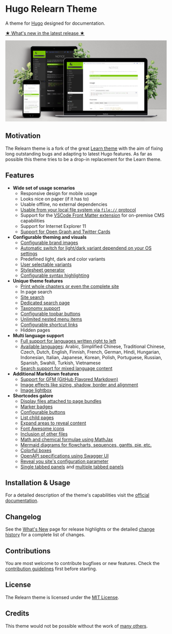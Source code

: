 # Hugo Relearn Theme

A theme for [Hugo](https://gohugo.io/) designed for documentation.

[★ What's new in the latest release ★](https://mcshelby.github.io/hugo-theme-relearn/basics/migration)

![Image of the Relearn theme in light and dark mode on phone, tablet and desktop](https://github.com/McShelby/hugo-theme-relearn/raw/main/images/hero.png)

## Motivation

The Relearn theme is a fork of the great [Learn theme](https://github.com/matcornic/hugo-theme-learn) with the aim of fixing long outstanding bugs and adapting to latest Hugo features. As far as possible this theme tries to be a drop-in replacement for the Learn theme.

## Features

- **Wide set of usage scenarios**
  - Responsive design for mobile usage
  - Looks nice on paper (if it has to)
  - Usable offline, no external dependencies
  - [Usable from your local file system via `file://` protocol](https://mcshelby.github.io/hugo-theme-relearn/basics/customization#file-system)
  - Support for the [VSCode Front Matter extension](https://github.com/estruyf/vscode-front-matter) for on-premise CMS capabilities
  - Support for Internet Explorer 11
  - [Support for Open Graph and Twitter Cards](https://mcshelby.github.io/hugo-theme-relearn/basics/customization#social-media-meta-tags)
- **Configurable theming and visuals**
  - [Configurable brand images](https://mcshelby.github.io/hugo-theme-relearn/basics/branding#change-the-logo)
  - [Automatic switch for light/dark variant dependend on your OS settings](https://mcshelby.github.io/hugo-theme-relearn/basics/branding#adjust-to-os-settings)
  - Predefined light, dark and color variants
  - [User selectable variants](https://mcshelby.github.io/hugo-theme-relearn/basics/branding#multiple-variants)
  - [Stylesheet generator](https://mcshelby.github.io/hugo-theme-relearn/basics/generator)
  - [Configurable syntax highlighting](https://mcshelby.github.io/hugo-theme-relearn/shortcodes/highlight)
- **Unique theme features**
  - [Print whole chapters or even the complete site](https://mcshelby.github.io/hugo-theme-relearn/basics/customization#activate-print-support)
  - In page search
  - [Site search](https://mcshelby.github.io/hugo-theme-relearn/basics/customization#activate-search)
  - [Dedicated search page](https://mcshelby.github.io/hugo-theme-relearn/basics/customization#activate-dedicated-search-page)
  - [Taxonomy support](https://mcshelby.github.io/hugo-theme-relearn/cont/taxonomy)
  - [Configurable topbar buttons](https://mcshelby.github.io/hugo-theme-relearn/basics/topbar)
  - [Unlimited nested menu items](https://mcshelby.github.io/hugo-theme-relearn/cont/pages)
  - [Configurable shortcut links](https://mcshelby.github.io/hugo-theme-relearn/cont/menushortcuts)
  - Hidden pages
- **Multi language support**
  - [Full support for languages written right to left](https://mcshelby.github.io/hugo-theme-relearn/cont/i18n)
  - [Available languages](https://mcshelby.github.io/hugo-theme-relearn/cont/i18n#basic-configuration): Arabic, Simplified Chinese, Traditional Chinese, Czech, Dutch, English, Finnish, French, German, Hindi, Hungarian, Indonesian, Italian, Japanese, Korean, Polish, Portuguese, Russian, Spanish, Swahili, Turkish, Vietnamese
  - [Search support for mixed language content](https://mcshelby.github.io/hugo-theme-relearn/cont/i18n#search)
- **Additional Markdown features**
  - [Support for GFM (GitHub Flavored Markdown)](https://mcshelby.github.io/hugo-theme-relearn/cont/markdown)
  - [Image effects like sizing, shadow, border and alignment](https://mcshelby.github.io/hugo-theme-relearn/cont/markdown#image-effects)
  - [Image lightbox](https://mcshelby.github.io/hugo-theme-relearn/cont/markdown#lightbox)
- **Shortcodes galore**
  - [Display files attached to page bundles](https://mcshelby.github.io/hugo-theme-relearn/shortcodes/attachments)
  - [Marker badges](https://mcshelby.github.io/hugo-theme-relearn/shortcodes/badge)
  - [Configurable buttons](https://mcshelby.github.io/hugo-theme-relearn/shortcodes/button)
  - [List child pages](https://mcshelby.github.io/hugo-theme-relearn/shortcodes/children)
  - [Expand areas to reveal content](https://mcshelby.github.io/hugo-theme-relearn/shortcodes/expand)
  - [Font Awesome icons](https://mcshelby.github.io/hugo-theme-relearn/shortcodes/icon)
  - [Inclusion of other files](https://mcshelby.github.io/hugo-theme-relearn/shortcodes/include)
  - [Math and chemical formulae using MathJax](https://mcshelby.github.io/hugo-theme-relearn/shortcodes/math)
  - [Mermaid diagrams for flowcharts, sequences, gantts, pie, etc.](https://mcshelby.github.io/hugo-theme-relearn/shortcodes/mermaid)
  - [Colorful boxes](https://mcshelby.github.io/hugo-theme-relearn/shortcodes/notice)
  - [OpenAPI specifications using Swagger UI](https://mcshelby.github.io/hugo-theme-relearn/shortcodes/openapi)
  - [Reveal you site's configuration parameter](https://mcshelby.github.io/hugo-theme-relearn/shortcodes/siteparam)
  - [Single tabbed panels](https://mcshelby.github.io/hugo-theme-relearn/shortcodes/tab) and [multiple tabbed panels](https://mcshelby.github.io/hugo-theme-relearn/shortcodes/tabs)

## Installation & Usage

For a detailed description of the theme's capabilities visit the [official documentation](https://mcshelby.github.io/hugo-theme-relearn/).

## Changelog

See the [What's New](https://mcshelby.github.io/hugo-theme-relearn/basics/migration) page for release highlights or the detailed [change history](https://mcshelby.github.io/hugo-theme-relearn/basics/history) for a complete list of changes.

## Contributions

You are most welcome to contribute bugfixes or new features. Check the [contribution guidelines](https://mcshelby.github.io/hugo-theme-relearn/dev/contributing) first before starting.

## License

The Relearn theme is licensed under the [MIT License](https://github.com/McShelby/hugo-theme-relearn/blob/main/LICENSE).

## Credits

This theme would not be possible without the work of [many others](https://mcshelby.github.io/hugo-theme-relearn/more/credits).
